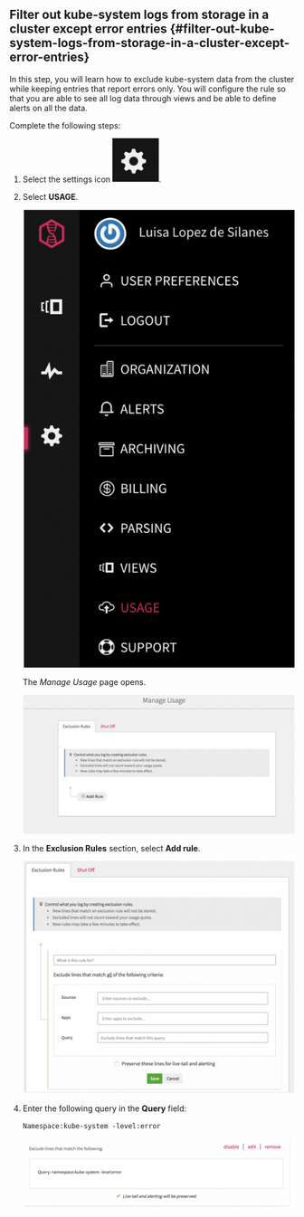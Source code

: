## Filter out kube-system logs from storage in a cluster except error entries {#filter-out-kube-system-logs-from-storage-in-a-cluster-except-error-entries}

In this step, you will learn how to exclude kube-system data from the cluster while keeping entries that report errors only. You will configure the rule so that you are able to see all log data through views and be able to define alerts on all the data.

Complete the following steps:

1. Select the settings icon ![image52](../images/logdna_img52.png).

2. Select **USAGE**.

    ![image53](../images/logdna_img53.png)

    The _Manage Usage_ page opens.

    ![image54](../images/logdna_img54.png)

3. In the **Exclusion Rules** section, select **Add rule**.

    ![image55](../images/logdna_img55.png)

4. Enter the following query in the **Query** field:

    ```
    Namespace:kube-system -level:error
    ```

    ![image56](../images/logdna_img56.png)